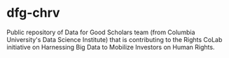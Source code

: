 # dfg-chrv
Public repository of Data for Good Scholars team (from Columbia University's Data Science Institute) that is contributing to the Rights CoLab initiative on Harnessing Big Data to Mobilize Investors on Human Rights.
